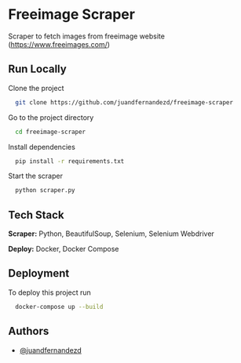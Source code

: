 
# Freeimage Scraper

Scraper to fetch images from freeimage website (https://www.freeimages.com/)



## Run Locally

Clone the project

```bash
  git clone https://github.com/juandfernandezd/freeimage-scraper
```

Go to the project directory

```bash
  cd freeimage-scraper
```

Install dependencies

```bash
  pip install -r requirements.txt
```

Start the scraper

```bash
  python scraper.py
```


## Tech Stack

**Scraper:** Python, BeautifulSoup, Selenium, Selenium Webdriver

**Deploy:** Docker, Docker Compose


## Deployment

To deploy this project run

```bash
  docker-compose up --build
```


## Authors

- [@juandfernandezd](https://github.com/juandfernandezd)

